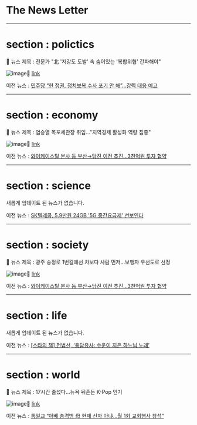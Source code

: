  # The News Letter

***

 # section : polictics

📝 뉴스 제목 : 전문가 "北 '저강도 도발' 속 숨어있는 '복합위협' 간파해야"

![image](https://imgnews.pstatic.net/image/origin/014/2022/07/11/4865364.jpg?type=ofullfill106_72)🔗 [link](https://n.news.naver.com/mnews/article/014/0004865364?sid=100)

이전 뉴스 : [민주당 “현 정권, 정치보복 수사 포기 안 해”…강력 대응 예고](https://n.news.naver.com/mnews/article/056/0011299821?sid=100)





***

 # section : economy

📝 뉴스 제목 : 염승열 목포세관장 취임…"지역경제 활성화 역량 집중"

![image](https://imgnews.pstatic.net/image/origin/001/2022/07/11/13302708.jpg?type=nf106_72)🔗 [link](https://n.news.naver.com/mnews/article/001/0013302708?sid=101)

이전 뉴스 : [와이케이스틸 본사 등 부산→당진 이전 추진…3천억원 투자 협약](https://n.news.naver.com/mnews/article/001/0013302774?sid=101)





***

 # section : science

새롭게 업데이트 된 뉴스가 없습니다.

이전 뉴스 : [SK텔레콤, 5.9만원 24GB '5G 중간요금제' 선보인다](https://n.news.naver.com/mnews/article/417/0000831242?sid=105)





***

 # section : society

📝 뉴스 제목 : 광주 송정로 1번길에선 차보다 사람 먼저…보행자 우선도로 선정

![image](https://imgnews.pstatic.net/image/origin/001/2022/07/11/13302710.jpg?type=nf106_72)🔗 [link](https://n.news.naver.com/mnews/article/001/0013302710?sid=102)

이전 뉴스 : [와이케이스틸 본사 등 부산→당진 이전 추진…3천억원 투자 협약](https://n.news.naver.com/mnews/article/001/0013302774?sid=102)





***

 # section : life

새롭게 업데이트 된 뉴스가 없습니다.

이전 뉴스 : [[스타의 책] 전범선, ‘용담유사: 수운이 지은 하느님 노래’](https://n.news.naver.com/mnews/article/119/0002619856?sid=103)





***

 # section : world

📝 뉴스 제목 : 17시간 줄섰다…뉴욕 뒤흔든 K-Pop 인기

![image](https://imgnews.pstatic.net/image/origin/009/2022/07/11/4989764.jpg?type=nf106_72)🔗 [link](https://n.news.naver.com/mnews/article/009/0004989764?sid=104)

이전 뉴스 : [통일교 “아베 총격범 母 현재 신자 아냐…월 1회 교회행사 참석”](https://n.news.naver.com/mnews/article/020/0003439283?sid=104)





